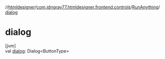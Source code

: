 //[htmldesigner](../../../index.md)/[com.jdngray77.htmldesigner.frontend.controls](../index.md)/[RunAnything](index.md)/[dialog](dialog.md)

# dialog

[jvm]\
val [dialog](dialog.md): Dialog&lt;ButtonType&gt;
